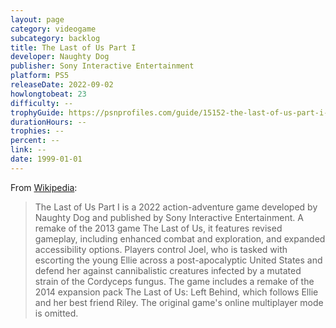 ```yaml
---
layout: page
category: videogame
subcategory: backlog
title: The Last of Us Part I
developer: Naughty Dog
publisher: Sony Interactive Entertainment
platform: PS5
releaseDate: 2022-09-02
howlongtobeat: 23
difficulty: --
trophyGuide: https://psnprofiles.com/guide/15152-the-last-of-us-part-i-platinum-guide
durationHours: --
trophies: --
percent: --
link: --
date: 1999-01-01
---
```


From [Wikipedia](https://en.wikipedia.org/wiki/The_Last_of_Us_Part_I):

> The Last of Us Part I is a 2022 action-adventure game developed by Naughty Dog and published by Sony Interactive Entertainment. A remake of the 2013 game The Last of Us, it features revised gameplay, including enhanced combat and exploration, and expanded accessibility options. Players control Joel, who is tasked with escorting the young Ellie across a post-apocalyptic United States and defend her against cannibalistic creatures infected by a mutated strain of the Cordyceps fungus. The game includes a remake of the 2014 expansion pack The Last of Us: Left Behind, which follows Ellie and her best friend Riley. The original game's online multiplayer mode is omitted.
